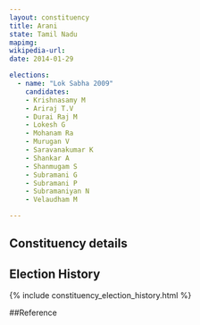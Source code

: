 ```yaml
---
layout: constituency
title: Arani
state: Tamil Nadu
mapimg: 
wikipedia-url: 
date: 2014-01-29

elections: 
  - name: "Lok Sabha 2009"
    candidates: 
    - Krishnasamy M 
    - Ariraj T.V 
    - Durai Raj M 
    - Lokesh G 
    - Mohanam Ra 
    - Murugan V 
    - Saravanakumar K 
    - Shankar A 
    - Shanmugam S 
    - Subramani G 
    - Subramani P 
    - Subramaniyan N 
    - Velaudham M 

---
```

## Constituency details


## Election History
{% include constituency_election_history.html %}

##Reference
